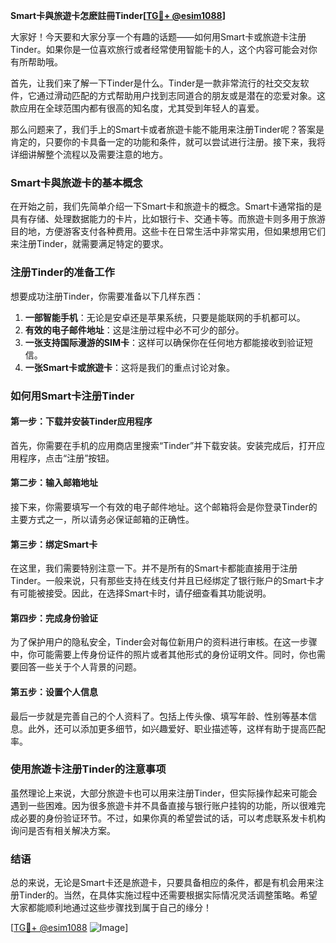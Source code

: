 **Smart卡與旅遊卡怎麽註冊Tinder[[TG💪+ @esim1088](https://t.me/s/esim1088)]**

大家好！今天要和大家分享一个有趣的话题——如何用Smart卡或旅遊卡注册Tinder。如果你是一位喜欢旅行或者经常使用智能卡的人，这个内容可能会对你有所帮助哦。

首先，让我们来了解一下Tinder是什么。Tinder是一款非常流行的社交交友软件，它通过滑动匹配的方式帮助用户找到志同道合的朋友或是潜在的恋爱对象。这款应用在全球范围内都有很高的知名度，尤其受到年轻人的喜爱。

那么问题来了，我们手上的Smart卡或者旅遊卡能不能用来注册Tinder呢？答案是肯定的，只要你的卡具备一定的功能和条件，就可以尝试进行注册。接下来，我将详细讲解整个流程以及需要注意的地方。

### Smart卡與旅遊卡的基本概念

在开始之前，我们先简单介绍一下Smart卡和旅遊卡的概念。Smart卡通常指的是具有存储、处理数据能力的卡片，比如银行卡、交通卡等。而旅遊卡则多用于旅游目的地，方便游客支付各种费用。这些卡在日常生活中非常实用，但如果想用它们来注册Tinder，就需要满足特定的要求。

### 注册Tinder的准备工作

想要成功注册Tinder，你需要准备以下几样东西：

1. **一部智能手机**：无论是安卓还是苹果系统，只要是能联网的手机都可以。
2. **有效的电子邮件地址**：这是注册过程中必不可少的部分。
3. **一张支持国际漫游的SIM卡**：这样可以确保你在任何地方都能接收到验证短信。
4. **一张Smart卡或旅遊卡**：这将是我们的重点讨论对象。

### 如何用Smart卡注册Tinder

#### 第一步：下载并安装Tinder应用程序

首先，你需要在手机的应用商店里搜索“Tinder”并下载安装。安装完成后，打开应用程序，点击“注册”按钮。

#### 第二步：输入邮箱地址

接下来，你需要填写一个有效的电子邮件地址。这个邮箱将会是你登录Tinder的主要方式之一，所以请务必保证邮箱的正确性。

#### 第三步：绑定Smart卡

在这里，我们需要特别注意一下。并不是所有的Smart卡都能直接用于注册Tinder。一般来说，只有那些支持在线支付并且已经绑定了银行账户的Smart卡才有可能被接受。因此，在选择Smart卡时，请仔细查看其功能说明。

#### 第四步：完成身份验证

为了保护用户的隐私安全，Tinder会对每位新用户的资料进行审核。在这一步骤中，你可能需要上传身份证件的照片或者其他形式的身份证明文件。同时，你也需要回答一些关于个人背景的问题。

#### 第五步：设置个人信息

最后一步就是完善自己的个人资料了。包括上传头像、填写年龄、性别等基本信息。此外，还可以添加更多细节，如兴趣爱好、职业描述等，这样有助于提高匹配率。

### 使用旅遊卡注册Tinder的注意事项

虽然理论上来说，大部分旅遊卡也可以用来注册Tinder，但实际操作起来可能会遇到一些困难。因为很多旅遊卡并不具备直接与银行账户挂钩的功能，所以很难完成必要的身份验证环节。不过，如果你真的希望尝试的话，可以考虑联系发卡机构询问是否有相关解决方案。

### 结语

总的来说，无论是Smart卡还是旅遊卡，只要具备相应的条件，都是有机会用来注册Tinder的。当然，在具体实施过程中还需要根据实际情况灵活调整策略。希望大家都能顺利地通过这些步骤找到属于自己的缘分！

[[TG💪+ @esim1088](https://t.me/s/esim1088) ![Image](https://i.postimg.cc/4NQfJmqS/Snipaste-2025-05-13-00-14-12.png)]